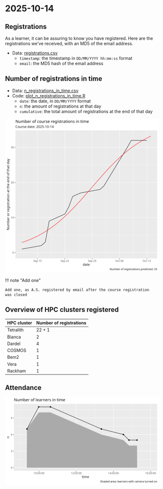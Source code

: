 # 2025-10-14

## Registrations

As a learner, it can be assuring to know you have registered.
Here are the registrations we've received,
with an MD5 of the email address.

- Data: [registrations.csv](registrations.csv)
    - `timestamp`: the timestamp in `DD/MM/YYYY hh:mm:ss`
      format
    - `email`: the MD5 hash of the email address

## Number of registrations in time

- Data: [n_registrations_in_time.csv](n_registrations_in_time.csv)
- Code: [plot_n_registrations_in_time.R](plot_n_registrations_in_time.R)
    - `date`: the date, in `DD/MM/YYYY` format
    - `n`: the amount of registrations at that day
    - `cumulative`: the total amount of registrations
      at the end of that day

![Number of registrations in time and predictions](n_registrations_in_time_and_predictions.png)

!!! note "Add one"

    Add one, as A.S. registered by email after the course registration
    was closed

## Overview of HPC clusters registered

HPC cluster|Number of registrations
-----------|-----------------------
Tetralith  |22 + 1
Bianca     |2
Dardel     |4
COSMOS     |1
Bem2       |1
Vera       |1
Rackham    |1

## Attendance

![Number of learners present in time](n_learners_in_time.png)
